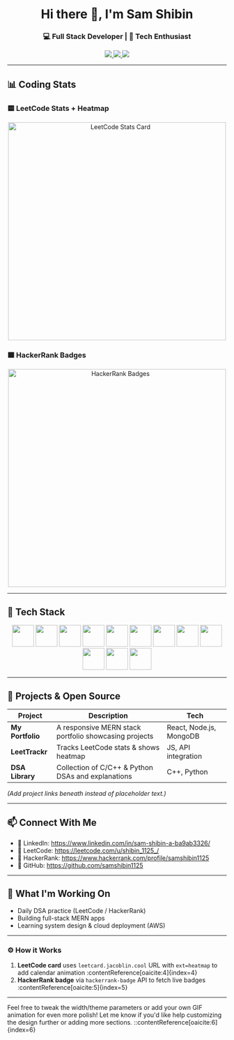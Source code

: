 <h1 align="center">Hi there 👋, I'm Sam Shibin</h1>
<h3 align="center">💻 Full Stack Developer | 🚀 Tech Enthusiast</h3>

<p align="center">
  <a href="https://www.linkedin.com/in/sam-shibin-a-ba9ab3326/">
    <img src="https://img.shields.io/badge/LinkedIn-0A66C2?style=for-the-badge&logo=linkedin&logoColor=white"/>
  </a>
  <a href="https://leetcode.com/u/shibin_1125_/">
    <img src="https://img.shields.io/badge/LeetCode-FFA116?style=for-the-badge&logo=leetcode&logoColor=white"/>
  </a>
  <a href="https://www.hackerrank.com/profile/samshibin1125">
    <img src="https://img.shields.io/badge/HackerRank-2EC866?style=for-the-badge&logo=hackerrank&logoColor=white"/>
  </a>
</p>

---

## 📊 Coding Stats

### 🟨 LeetCode Stats + Heatmap  
<div align="center">
  <img src="https://leetcard.jacoblin.cool/shibin_1125_?theme=dark&ext=heatmap" alt="LeetCode Stats Card" width="500" />
</div>

### 🟩 HackerRank Badges  
<div align="center">
  <img src="https://hackerrank-badge.onrender.com/api/v1/badges/samshibin1125" alt="HackerRank Badges" width="500" />
</div>

---

## 🚀 Tech Stack

<p align="center">
  <img src="https://cdn.jsdelivr.net/gh/devicons/devicon/icons/html5/html5-original-wordmark.svg" width="50" height="50"/>
  <img src="https://cdn.jsdelivr.net/gh/devicons/devicon/icons/css3/css3-original-wordmark.svg" width="50" height="50"/>
  <img src="https://cdn.jsdelivr.net/gh/devicons/devicon/icons/javascript/javascript-original.svg" width="50" height="50"/>
  <img src="https://cdn.jsdelivr.net/gh/devicons/devicon/icons/react/react-original.svg" width="50" height="50"/>
  <img src="https://cdn.jsdelivr.net/gh/devicons/devicon/icons/nodejs/nodejs-original.svg" width="50" height="50"/>
  <img src="https://cdn.jsdelivr.net/gh/devicons/devicon/icons/express/express-original.svg" width="50" height="50"/>
  <img src="https://cdn.jsdelivr.net/gh/devicons/devicon/icons/mongodb/mongodb-original.svg" width="50" height="50"/>
  <img src="https://cdn.jsdelivr.net/gh/devicons/devicon/icons/c/c-original.svg" width="50" height="50"/>
  <img src="https://cdn.jsdelivr.net/gh/devicons/devicon/icons/cplusplus/cplusplus-original.svg" width="50" height="50"/>
  <img src="https://cdn.jsdelivr.net/gh/devicons/devicon/icons/java/java-original.svg" width="50" height="50"/>
  <img src="https://cdn.jsdelivr.net/gh/devicons/devicon/icons/python/python-original.svg" width="50" height="50"/>
  <img src="https://cdn.jsdelivr.net/gh/devicons/devicon/icons/react/react-original.svg" width="50" height="50"/>
</p>

---

## 📝 Projects & Open Source

| Project | Description | Tech |
|--------|-------------|------|
| **My Portfolio** | A responsive MERN stack portfolio showcasing projects | React, Node.js, MongoDB |
| **LeetTrackr** | Tracks LeetCode stats & shows heatmap | JS, API integration |
| **DSA Library** | Collection of C/C++ & Python DSAs and explanations | C++, Python |

*(Add project links beneath instead of placeholder text.)*

---

## 📫 Connect With Me

- 💼 LinkedIn: https://www.linkedin.com/in/sam-shibin-a-ba9ab3326/  
- 🧠 LeetCode: https://leetcode.com/u/shibin_1125_/  
- 🤖 HackerRank: https://www.hackerrank.com/profile/samshibin1125  
- 📂 GitHub: https://github.com/samshibin1125

---

## 🎯 What I'm Working On

- Daily DSA practice (LeetCode / HackerRank)
- Building full-stack MERN apps
- Learning system design & cloud deployment (AWS)

---

### ⚙️ How it Works

1. **LeetCode card** uses `leetcard.jacoblin.cool` URL with `ext=heatmap` to add calendar animation :contentReference[oaicite:4]{index=4}  
2. **HackerRank badge** via `hackerrank-badge` API to fetch live badges :contentReference[oaicite:5]{index=5}

---

Feel free to tweak the width/theme parameters or add your own GIF animation for even more polish! Let me know if you'd like help customizing the design further or adding more sections.
::contentReference[oaicite:6]{index=6}
